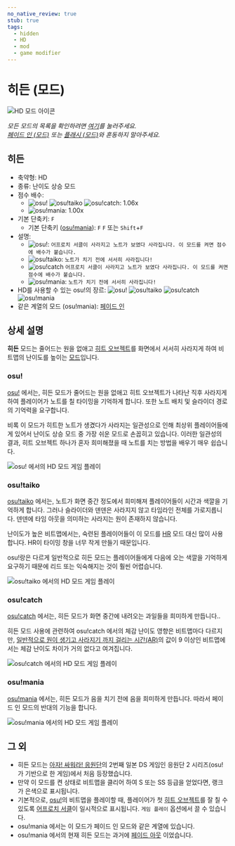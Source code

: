 ```yaml
---
no_native_review: true
stub: true
tags:
  - hidden
  - HD
  - mod
  - game modifier
---
```


# 히든 (모드)

![HD 모드 아이콘](/wiki/shared/mods/HD.png "히든 (HD) 모드 아이콘")

*모든 모드의 목록을 확인하려면 [여기](/wiki/Gameplay/Game_modifier)를 눌러주세요.*\
*[페이드 인 (모드)](/wiki/Gameplay/Game_modifier/Fade_In) 또는 [플래시 (모드)](/wiki/Gameplay/Game_modifier/Flashlight)와 혼동하지 말아주세요.*

## 히든

- 축약형: HD
- 종류: 난이도 상승 모드
- 점수 배수:
  - ![][osu!] ![][osu!taiko] ![][osu!catch]: 1.06x
  - ![][osu!mania]: 1.00x
- 기본 단축키: `F`
  - 기본 단축키 ([osu!mania](/wiki/Game_mode/osu!catch)): `F` `F` 또는 `Shift`+`F`
- 설명:
  - ![][osu!]: `어프로치 서클이 사라지고 노트가 보였다 사라집니다. 이 모드를 켜면 점수에 배수가 붙습니다.`
  - ![][osu!taiko]: `노트가 치기 전에 서서히 사라집니다!`
  - ![][osu!catch] `어프로치 서클이 사라지고 노트가 보였다 사라집니다. 이 모드를 켜면 점수에 배수가 붙습니다.`
  - ![][osu!mania]: `노트가 치기 전에 서서히 사라집니다!`
- HD를 사용할 수 있는 osu!의 장르: ![][osu!] ![][osu!taiko] ![][osu!catch] ![][osu!mania]
- 같은 계열의 모드 (osu!mania): [페이드 인](/wiki/Gameplay/Game_modifier/Fade_In)

## 상세 설명

**히든** 모드는 줄어드는 원을 없애고 [히트 오브젝트](/wiki/Gameplay/Hit_object)를 화면에서 서서히 사라지게 하여 비트맵의 난이도를 높이는 [모드](/wiki/Gameplay/Game_modifier)입니다.

### osu!

[osu!](/wiki/Game_mode/osu!) 에서는, 히든 모드가 줄어드는 원을 없애고 히트 오브젝트가 나타난 직후 사라지게 하여 플레이어가 노트를 칠 타이밍을 기억하게 합니다. 또한 노트 배치 및 슬라이더 경로의 기억력을 요구합니다.

비록 이 모드가 히트한 노트가 생겼다가 사라지는 일관성으로 인해 최상위 플레이어들에게 있어서 난이도 상승 모드 중 가장 쉬운 모드로 손꼽히고 있습니다. 이러한 일관성의 결과, 히트 오브젝트 하나가 혼자 희미해졌을 때 노트를 치는 방법을 배우기 매우 쉽습니다.

![osu! 에서의 HD 모드 게임 플레이](img/HD-osu.jpg "HD 모드가 켜진 상태에서의 osu! 게임 플레이")

### osu!taiko

[osu!taiko](/wiki/Game_mode/osu!taiko) 에서는, 노트가 화면 중간 정도에서 희미해져 플레이어들이 시간과 색깔을 기억하게 합니다. 그러나 슬라이더와 덴덴은 사라지지 않고 타임라인 전체를 가로지릅니다. 덴덴에 타임 아웃을 의미하는 사라지는 원이 존재하지 않습니다.

난이도가 높은 비트맵에서는, 숙련된 플레이어들이 이 모드를 [HR](/wiki/Gameplay/Game_modifier/Hard_Rock) 모드 대신 많이 사용합니다. HR이 타이밍 창을 너무 작게 만들기 때문입니다.

osu!랑은 다르게 일반적으로 히든 모드는 플레이어들에게 다음에 오는 색깔을 기억하게 요구하기 때문에 리드 또는 익숙해지는 것이 훨씬 어렵습니다.

![osu!taiko 에서의 HD 모드 게임 플레이](img/HD-taiko.jpg "HD 모드가 켜진 상태에서의 osu!taiko 게임 플레이")

### osu!catch

[osu!catch](/wiki/Game_mode/osu!catch) 에서는, 히든 모드가 화면 중간에 내려오는 과일들을 희미하게 만듭니다.. 

히든 모드 사용에 관련하여 osu!catch 에서의 체감 난이도 영향은 비트맵마다 다르지만, [일반적으로 원이 생기고 사라지기 까지 걸리는 시간(AR)](/wiki/Beatmap/Approach_rate)의 값이 9 이상인 비트맵에서는 체감 난이도 차이가 거의 없다고 여겨집니다.

![osu!catch 에서의 HD 모드 게임 플레이](img/HD-catch.jpg "HD 모드가 켜진 상태에서의 osu!catch 게임 플레이")

### osu!mania

[osu!mania](/wiki/Game_mode/osu!mania) 에서는, 히든 모드가 음을 치기 전에 음을 희미하게 만듭니다. 따라서 페이드 인 모드의 반대의 기능을 합니다.

![osu!mania 에서의 HD 모드 게임 플레이](img/HD-combo-comparison-mania.jpg "osu! mania에서 91x 콤보 일때의 게임 플레이 (상단 왼쪽), 326x 콤보 일때의 게임 플레이 (상단 오른쪽), 516x 콤보 일때의 게임 플레이 (하단 왼쪽), 그리고 900x 콤보 일때의 게임 플레이 (하단 오른쪽)")

## 그 외

- 히든 모드는 [아자! 싸워라! 응원단](https://ko.wikipedia.org/wiki/오쓰!_싸워라!_응원단)의 2번째 일본 DS 게임인 응원단 2 시리즈(osu!가 기반으로 한 게임)에서 처음 등장했습니다.
- 만약 이 모드를 켠 상태로 비트맵을 클리어 하여 S 또는 SS 등급을 얻었다면, 랭크가 은색으로 표시됩니다.
- 기본적으로, [osu!](/wiki/Game_mode/osu!)의 비트맵을 플레이할 때, 플레이어가 첫 [히트 오브젝트](/wiki/Gameplay/Hit_object)를 잘 칠 수 있도록 [어프로치 서클](/wiki/Gameplay/Hit_object/Approach_circle)이 일시적으로 표시됩니다. `게임 플레이` 옵션에서 끌 수 있습니다.
- osu!mania 에서는 이 모드가 페이드 인 모드와 같은 계열에 있습니다.
- osu!mania 에서의 현재 히든 모드는 과거에 [페이드 아웃](/wiki/Gameplay/Game_modifier/Fade_Out) 이었습니다.

[osu!]: /wiki/shared/mode/osu.png "osu!"
[osu!taiko]: /wiki/shared/mode/taiko.png "osu!taiko"
[osu!catch]: /wiki/shared/mode/catch.png "osu!catch"
[osu!mania]: /wiki/shared/mode/mania.png "osu!mania"
